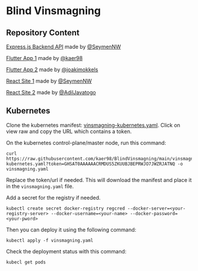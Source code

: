 # Blind Vinsmagning

## Repository Content

[Express.js Backend API](/Backend/) made by [@SeymenNW](https://github.com/SeymenNW)

[Flutter App 1](/appr/) made by [@kaer98](https://github.com/kaer98)

[Flutter App 2](/appj/) made by [@joakimokkels](https://github.com/joakimokkels)

[React Site 1](/ReactSK/) made by [@SeymenNW](https://github.com/SeymenNW)

[React Site 2](/ReactA/) made by [@AdilJavatogo](https://github.com/AdilJavatogo)

## Kubernetes

Clone the kubernetes manifest: [vinsmagning-kubernetes.yaml](/vinsmagning-kubernetes.yaml). Click on view raw and copy the URL which contains a token.

On the kubernetes control-plane/master node, run this command:

```console
curl https://raw.githubusercontent.com/kaer98/BlindVinsmagning/main/vinsmagning-kubernetes.yaml?token=GHSAT0AAAAAACRMDUS5ZKUUBJBEPRWJO7JWZRJATNQ -o vinsmagning.yaml
```

Replace the token/url if needed. This will download the manifest and place it in the `vinsmagning.yaml` file.

Add a secret for the registry if needed.

```console
kubectl create secret docker-registry regcred --docker-server=<your-registry-server> --docker-username=<your-name> --docker-password=<your-pword>
```

Then you can deploy it using the following command:

```console
kubectl apply -f vinsmagning.yaml
```

Check the deployment status with this command:

```console
kubecl get pods
```
